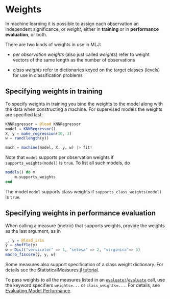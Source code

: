 # Weights

In machine learning it is possible to assign each observation an
independent significance, or *weight*, either in **training** or in
**performance evaluation**, or both. 

There are two kinds of weights in use in MLJ:

- *per observation weights* (also just called *weights*) refer to
  weight vectors of the same length as the number of observations

- *class weights* refer to dictionaries keyed on the target classes
  (levels) for use in classification problems
  

## Specifying weights in training

To specify weights in training you bind the weights to the model along
with the data when constructing a machine.  For supervised models the
weights are specified last:

```julia
KNNRegressor = @load KNNRegressor
model = KNNRegressor()
X, y = make_regression(10, 3)
w = rand(length(y))

mach = machine(model, X, y, w) |> fit!
```

Note that `model` supports per observation weights if
`supports_weights(model)` is `true`. To list all such models, do

```julia
models() do m
    m.supports_weights
end
```

The model `model` supports class weights if
`supports_class_weights(model)` is `true`.


## Specifying weights in performance evaluation

When calling a measure (metric) that supports weights, provide the
weights as the last argument, as in

```julia
_, y = @load_iris
ŷ = shuffle(y)
w = Dict("versicolor" => 1, "setosa" => 2, "virginica"=> 3)
macro_f1score(ŷ, y, w)
```

Some measures also support specification of a class weight dictionary. For details see the
StatisticalMeasures.jl
[tutorial](https://juliaai.github.io/StatisticalMeasures.jl/dev/examples_of_usage/).

To pass weights to all the measures listed in an [`evaluate!`](@ref)/[`evaluate`](@ref)
call, use the keyword specifiers `weights=...` or `class_weights=...`. For details, see
[Evaluating Model Performance](@ref).


